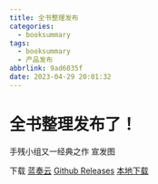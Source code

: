 ```yaml
---
title: 全书整理发布
categories:
  - booksummary
tags:
  - booksummary
  - 产品发布
abbrlink: 9ad6035f
date: 2023-04-29 20:01:32
---
```

# 全书整理发布了！
手残小组又一经典之作
宣发图

下载
[蓝奏云](https://wwhd.lanzoum.com/iig300u910ja)
[Github Releases](https://github.com/ShouCanGroup/book-summary/releases/tag/v1.0.0)
[本地下载](Book-Summary_ShouCan-Group.pdf)
